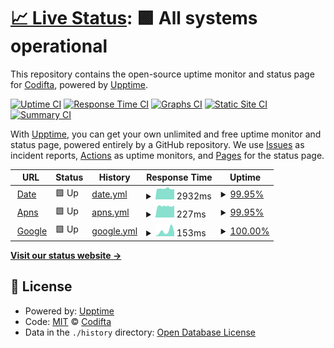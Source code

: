 # [📈 Live Status](https://Codifta.github.io/uptime): <!--live status--> **🟩 All systems operational**

This repository contains the open-source uptime monitor and status page for [Codifta](https://Codifta.github.io/uptime), powered by [Upptime](https://github.com/upptime/upptime).

[![Uptime CI](https://github.com/Codifta/uptime/workflows/Uptime%20CI/badge.svg)](https://github.com/Codifta/uptime/actions?query=workflow%3A%22Uptime+CI%22)
[![Response Time CI](https://github.com/Codifta/uptime/workflows/Response%20Time%20CI/badge.svg)](https://github.com/Codifta/uptime/actions?query=workflow%3A%22Response+Time+CI%22)
[![Graphs CI](https://github.com/Codifta/uptime/workflows/Graphs%20CI/badge.svg)](https://github.com/Codifta/uptime/actions?query=workflow%3A%22Graphs+CI%22)
[![Static Site CI](https://github.com/Codifta/uptime/workflows/Static%20Site%20CI/badge.svg)](https://github.com/Codifta/uptime/actions?query=workflow%3A%22Static+Site+CI%22)
[![Summary CI](https://github.com/Codifta/uptime/workflows/Summary%20CI/badge.svg)](https://github.com/Codifta/uptime/actions?query=workflow%3A%22Summary+CI%22)

With [Upptime](https://upptime.js.org), you can get your own unlimited and free uptime monitor and status page, powered entirely by a GitHub repository. We use [Issues](https://github.com/Codifta/uptime/issues) as incident reports, [Actions](https://github.com/Codifta/uptime/actions) as uptime monitors, and [Pages](https://Codifta.github.io/uptime) for the status page.

<!--start: status pages-->
<!-- This summary is generated by Upptime (https://github.com/upptime/upptime) -->
<!-- Do not edit this manually, your changes will be overwritten -->
<!-- prettier-ignore -->
| URL | Status | History | Response Time | Uptime |
| --- | ------ | ------- | ------------- | ------ |
| <img alt="" src="https://icons.duckduckgo.com/ip3/dubae.vip.ico" height="13"> [Date](https://dubae.vip) | 🟩 Up | [date.yml](https://github.com/Codifta/uptime/commits/HEAD/history/date.yml) | <details><summary><img alt="Response time graph" src="./graphs/date/response-time-week.png" height="20"> 2932ms</summary><br><a href="https://Codifta.github.io/uptime/history/date"><img alt="Response time 3076" src="https://img.shields.io/endpoint?url=https%3A%2F%2Fraw.githubusercontent.com%2FCodifta%2Fuptime%2FHEAD%2Fapi%2Fdate%2Fresponse-time.json"></a><br><a href="https://Codifta.github.io/uptime/history/date"><img alt="24-hour response time 2885" src="https://img.shields.io/endpoint?url=https%3A%2F%2Fraw.githubusercontent.com%2FCodifta%2Fuptime%2FHEAD%2Fapi%2Fdate%2Fresponse-time-day.json"></a><br><a href="https://Codifta.github.io/uptime/history/date"><img alt="7-day response time 2932" src="https://img.shields.io/endpoint?url=https%3A%2F%2Fraw.githubusercontent.com%2FCodifta%2Fuptime%2FHEAD%2Fapi%2Fdate%2Fresponse-time-week.json"></a><br><a href="https://Codifta.github.io/uptime/history/date"><img alt="30-day response time 3009" src="https://img.shields.io/endpoint?url=https%3A%2F%2Fraw.githubusercontent.com%2FCodifta%2Fuptime%2FHEAD%2Fapi%2Fdate%2Fresponse-time-month.json"></a><br><a href="https://Codifta.github.io/uptime/history/date"><img alt="1-year response time 3152" src="https://img.shields.io/endpoint?url=https%3A%2F%2Fraw.githubusercontent.com%2FCodifta%2Fuptime%2FHEAD%2Fapi%2Fdate%2Fresponse-time-year.json"></a></details> | <details><summary><a href="https://Codifta.github.io/uptime/history/date">99.95%</a></summary><a href="https://Codifta.github.io/uptime/history/date"><img alt="All-time uptime 96.78%" src="https://img.shields.io/endpoint?url=https%3A%2F%2Fraw.githubusercontent.com%2FCodifta%2Fuptime%2FHEAD%2Fapi%2Fdate%2Fuptime.json"></a><br><a href="https://Codifta.github.io/uptime/history/date"><img alt="24-hour uptime 99.62%" src="https://img.shields.io/endpoint?url=https%3A%2F%2Fraw.githubusercontent.com%2FCodifta%2Fuptime%2FHEAD%2Fapi%2Fdate%2Fuptime-day.json"></a><br><a href="https://Codifta.github.io/uptime/history/date"><img alt="7-day uptime 99.95%" src="https://img.shields.io/endpoint?url=https%3A%2F%2Fraw.githubusercontent.com%2FCodifta%2Fuptime%2FHEAD%2Fapi%2Fdate%2Fuptime-week.json"></a><br><a href="https://Codifta.github.io/uptime/history/date"><img alt="30-day uptime 99.95%" src="https://img.shields.io/endpoint?url=https%3A%2F%2Fraw.githubusercontent.com%2FCodifta%2Fuptime%2FHEAD%2Fapi%2Fdate%2Fuptime-month.json"></a><br><a href="https://Codifta.github.io/uptime/history/date"><img alt="1-year uptime 95.95%" src="https://img.shields.io/endpoint?url=https%3A%2F%2Fraw.githubusercontent.com%2FCodifta%2Fuptime%2FHEAD%2Fapi%2Fdate%2Fuptime-year.json"></a></details>
| <img alt="" src="https://icons.duckduckgo.com/ip3/dubae.vip.ico" height="13"> [Apns](https://dubae.vip/push/rest_notification.php) | 🟩 Up | [apns.yml](https://github.com/Codifta/uptime/commits/HEAD/history/apns.yml) | <details><summary><img alt="Response time graph" src="./graphs/apns/response-time-week.png" height="20"> 227ms</summary><br><a href="https://Codifta.github.io/uptime/history/apns"><img alt="Response time 647" src="https://img.shields.io/endpoint?url=https%3A%2F%2Fraw.githubusercontent.com%2FCodifta%2Fuptime%2FHEAD%2Fapi%2Fapns%2Fresponse-time.json"></a><br><a href="https://Codifta.github.io/uptime/history/apns"><img alt="24-hour response time 234" src="https://img.shields.io/endpoint?url=https%3A%2F%2Fraw.githubusercontent.com%2FCodifta%2Fuptime%2FHEAD%2Fapi%2Fapns%2Fresponse-time-day.json"></a><br><a href="https://Codifta.github.io/uptime/history/apns"><img alt="7-day response time 227" src="https://img.shields.io/endpoint?url=https%3A%2F%2Fraw.githubusercontent.com%2FCodifta%2Fuptime%2FHEAD%2Fapi%2Fapns%2Fresponse-time-week.json"></a><br><a href="https://Codifta.github.io/uptime/history/apns"><img alt="30-day response time 235" src="https://img.shields.io/endpoint?url=https%3A%2F%2Fraw.githubusercontent.com%2FCodifta%2Fuptime%2FHEAD%2Fapi%2Fapns%2Fresponse-time-month.json"></a><br><a href="https://Codifta.github.io/uptime/history/apns"><img alt="1-year response time 527" src="https://img.shields.io/endpoint?url=https%3A%2F%2Fraw.githubusercontent.com%2FCodifta%2Fuptime%2FHEAD%2Fapi%2Fapns%2Fresponse-time-year.json"></a></details> | <details><summary><a href="https://Codifta.github.io/uptime/history/apns">99.95%</a></summary><a href="https://Codifta.github.io/uptime/history/apns"><img alt="All-time uptime 77.59%" src="https://img.shields.io/endpoint?url=https%3A%2F%2Fraw.githubusercontent.com%2FCodifta%2Fuptime%2FHEAD%2Fapi%2Fapns%2Fuptime.json"></a><br><a href="https://Codifta.github.io/uptime/history/apns"><img alt="24-hour uptime 99.65%" src="https://img.shields.io/endpoint?url=https%3A%2F%2Fraw.githubusercontent.com%2FCodifta%2Fuptime%2FHEAD%2Fapi%2Fapns%2Fuptime-day.json"></a><br><a href="https://Codifta.github.io/uptime/history/apns"><img alt="7-day uptime 99.95%" src="https://img.shields.io/endpoint?url=https%3A%2F%2Fraw.githubusercontent.com%2FCodifta%2Fuptime%2FHEAD%2Fapi%2Fapns%2Fuptime-week.json"></a><br><a href="https://Codifta.github.io/uptime/history/apns"><img alt="30-day uptime 99.95%" src="https://img.shields.io/endpoint?url=https%3A%2F%2Fraw.githubusercontent.com%2FCodifta%2Fuptime%2FHEAD%2Fapi%2Fapns%2Fuptime-month.json"></a><br><a href="https://Codifta.github.io/uptime/history/apns"><img alt="1-year uptime 84.61%" src="https://img.shields.io/endpoint?url=https%3A%2F%2Fraw.githubusercontent.com%2FCodifta%2Fuptime%2FHEAD%2Fapi%2Fapns%2Fuptime-year.json"></a></details>
| <img alt="" src="https://icons.duckduckgo.com/ip3/www.google.com.ico" height="13"> [Google](https://www.google.com) | 🟩 Up | [google.yml](https://github.com/Codifta/uptime/commits/HEAD/history/google.yml) | <details><summary><img alt="Response time graph" src="./graphs/google/response-time-week.png" height="20"> 153ms</summary><br><a href="https://Codifta.github.io/uptime/history/google"><img alt="Response time 123" src="https://img.shields.io/endpoint?url=https%3A%2F%2Fraw.githubusercontent.com%2FCodifta%2Fuptime%2FHEAD%2Fapi%2Fgoogle%2Fresponse-time.json"></a><br><a href="https://Codifta.github.io/uptime/history/google"><img alt="24-hour response time 123" src="https://img.shields.io/endpoint?url=https%3A%2F%2Fraw.githubusercontent.com%2FCodifta%2Fuptime%2FHEAD%2Fapi%2Fgoogle%2Fresponse-time-day.json"></a><br><a href="https://Codifta.github.io/uptime/history/google"><img alt="7-day response time 153" src="https://img.shields.io/endpoint?url=https%3A%2F%2Fraw.githubusercontent.com%2FCodifta%2Fuptime%2FHEAD%2Fapi%2Fgoogle%2Fresponse-time-week.json"></a><br><a href="https://Codifta.github.io/uptime/history/google"><img alt="30-day response time 123" src="https://img.shields.io/endpoint?url=https%3A%2F%2Fraw.githubusercontent.com%2FCodifta%2Fuptime%2FHEAD%2Fapi%2Fgoogle%2Fresponse-time-month.json"></a><br><a href="https://Codifta.github.io/uptime/history/google"><img alt="1-year response time 128" src="https://img.shields.io/endpoint?url=https%3A%2F%2Fraw.githubusercontent.com%2FCodifta%2Fuptime%2FHEAD%2Fapi%2Fgoogle%2Fresponse-time-year.json"></a></details> | <details><summary><a href="https://Codifta.github.io/uptime/history/google">100.00%</a></summary><a href="https://Codifta.github.io/uptime/history/google"><img alt="All-time uptime 100.00%" src="https://img.shields.io/endpoint?url=https%3A%2F%2Fraw.githubusercontent.com%2FCodifta%2Fuptime%2FHEAD%2Fapi%2Fgoogle%2Fuptime.json"></a><br><a href="https://Codifta.github.io/uptime/history/google"><img alt="24-hour uptime 100.00%" src="https://img.shields.io/endpoint?url=https%3A%2F%2Fraw.githubusercontent.com%2FCodifta%2Fuptime%2FHEAD%2Fapi%2Fgoogle%2Fuptime-day.json"></a><br><a href="https://Codifta.github.io/uptime/history/google"><img alt="7-day uptime 100.00%" src="https://img.shields.io/endpoint?url=https%3A%2F%2Fraw.githubusercontent.com%2FCodifta%2Fuptime%2FHEAD%2Fapi%2Fgoogle%2Fuptime-week.json"></a><br><a href="https://Codifta.github.io/uptime/history/google"><img alt="30-day uptime 100.00%" src="https://img.shields.io/endpoint?url=https%3A%2F%2Fraw.githubusercontent.com%2FCodifta%2Fuptime%2FHEAD%2Fapi%2Fgoogle%2Fuptime-month.json"></a><br><a href="https://Codifta.github.io/uptime/history/google"><img alt="1-year uptime 100.00%" src="https://img.shields.io/endpoint?url=https%3A%2F%2Fraw.githubusercontent.com%2FCodifta%2Fuptime%2FHEAD%2Fapi%2Fgoogle%2Fuptime-year.json"></a></details>

<!--end: status pages-->

[**Visit our status website →**](https://Codifta.github.io/uptime)

## 📄 License

- Powered by: [Upptime](https://github.com/upptime/upptime)
- Code: [MIT](./LICENSE) © [Codifta](https://Codifta.github.io/uptime)
- Data in the `./history` directory: [Open Database License](https://opendatacommons.org/licenses/odbl/1-0/)

